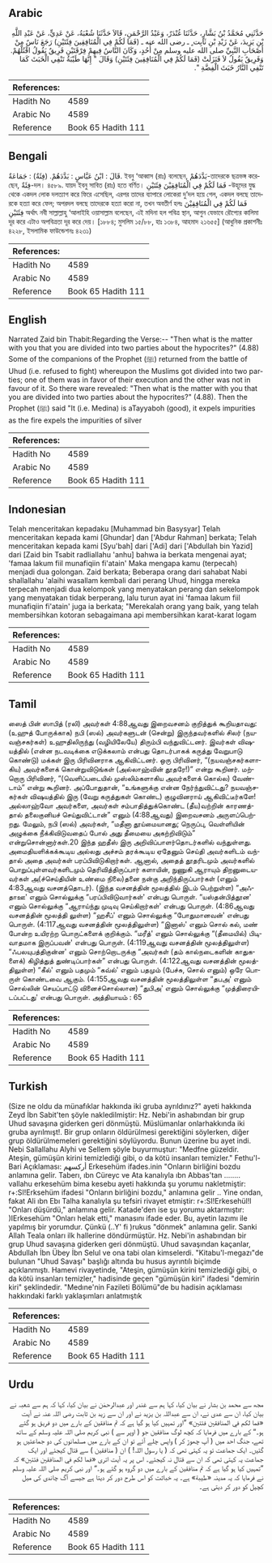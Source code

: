 ## Arabic


<div dir="rtl" lang="ar" style={{fontSize:'larger',backgroundColor:'#f8f9fa',padding:20}}>
حَدَّثَنِي مُحَمَّدُ بْنُ بَشَّارٍ، حَدَّثَنَا غُنْدَرٌ، وَعَبْدُ الرَّحْمَنِ، قَالاَ حَدَّثَنَا شُعْبَةُ، عَنْ عَدِيٍّ، عَنْ عَبْدِ اللَّهِ بْنِ يَزِيدَ، عَنْ زَيْدِ بْنِ ثَابِت ٍ ـ رضى الله عنه ـ ‏(‏فَمَا لَكُمْ فِي الْمُنَافِقِينَ فِئَتَيْنِ‏)‏ رَجَعَ نَاسٌ مِنْ أَصْحَابِ النَّبِيِّ صلى الله عليه وسلم مِنْ أُحُدٍ، وَكَانَ النَّاسُ فِيهِمْ فِرْقَتَيْنِ فَرِيقٌ يَقُولُ اقْتُلْهُمْ‏.‏ وَفَرِيقٌ يَقُولُ لاَ فَنَزَلَتْ ‏(‏فَمَا لَكُمْ فِي الْمُنَافِقِينَ فِئَتَيْنِ‏)‏ وَقَالَ ‏"‏ إِنَّهَا طَيْبَةُ تَنْفِي الْخَبَثَ كَمَا تَنْفِي النَّارُ خَبَثَ الْفِضَّةِ ‏"‏‏.‏
</div>
<div style={{backgroundColor:'#f8f9fa',padding:20, marginBottom: 10}}><table> <thead> <tr> <th>References:</th> <th></th> </tr> </thead> <tbody><tr><td>Hadith No</td><td>4589</td></tr><tr><td>Arabic No</td><td>4589</td></tr><tr><td>Reference</td><td>Book 65 Hadith 111</td></tr></tbody></table></div>

## Bengali


<div dir="ltr" lang="bn" style={{fontSize:'larger',backgroundColor:'#f8f9fa',padding:20}}>
قَالَ : ابْنُ عَبَّاسٍ : بَدَّدَهُمْ. (فِئَةٌ) : جَمَاعَةٌ. ইবনু ‘আব্বাস (রাঃ) বলেছেন, بَدَّدَهُمْ-তাদেরকে ছত্রভঙ্গ করেছেন, فِئَةٌ-দল। ৪৫৮৯. যায়দ ইবনু সাবিত (রাঃ) হতে বর্ণিত। فَمَا لَكُمْ فِي الْمُنَافِقِيْنَ فِئَتَيْنِ -উহূদের যুদ্ধ থেকে একদল লোক দলত্যাগ করে ফিরে এসেছিল, এরপর তাদের ব্যাপারে লোকেরা দু’দল হয়ে গেল, একদল বলছে তাদেরকে হত্যা করে ফেল; অপরদল বলছে তাদেরকে হত্যা করো না, তখন অবতীর্ণ হলঃ فَمَا لَكُمْ فِي الْمُنَافِقِيْنَ فِئَتَيْنِ অর্থাৎ নবী সাল্লাল্লাহু ‘আলাইহি ওয়াসাল্লাম বলেছেন, এই মদিনা হল পবিত্র স্থান, আগুন যেভাবে রৌপ্যের কালিমা দূর করে এটাও অপবিত্রতা দূর করে দেয়। [১৮৮৪; মুসলিম ১৫/৮৮, হাঃ ১৩৮৪, আহমাদ ২১৬৫৫] (আধুনিক প্রকাশনীঃ ৪২২৮, ইসলামিক ফাউন্ডেশনঃ ৪২৩১)
</div>
<div style={{backgroundColor:'#f8f9fa',padding:20, marginBottom: 10}}><table> <thead> <tr> <th>References:</th> <th></th> </tr> </thead> <tbody><tr><td>Hadith No</td><td>4589</td></tr><tr><td>Arabic No</td><td>4589</td></tr><tr><td>Reference</td><td>Book 65 Hadith 111</td></tr></tbody></table></div>

## English


<div dir="ltr" lang="en" style={{fontSize:'larger',backgroundColor:'#f8f9fa',padding:20}}>
Narrated Zaid bin Thabit:Regarding the Verse:-- "Then what is the matter with you that you are divided into two parties about the hypocrites?" (4.88) Some of the companions of the Prophet (ﷺ) returned from the battle of Uhud (i.e. refused to fight) whereupon the Muslims got divided into two parties; one of them was in favor of their execution and the other was not in favour of it. So there ware revealed: "Then what is the matter with you that you are divided into two parties about the hypocrites?" (4.88). Then the Prophet (ﷺ) said "It (i.e. Medina) is aTayyaboh (good), it expels impurities as the fire expels the impurities of silver
</div>
<div style={{backgroundColor:'#f8f9fa',padding:20, marginBottom: 10}}><table> <thead> <tr> <th>References:</th> <th></th> </tr> </thead> <tbody><tr><td>Hadith No</td><td>4589</td></tr><tr><td>Arabic No</td><td>4589</td></tr><tr><td>Reference</td><td>Book 65 Hadith 111</td></tr></tbody></table></div>

## Indonesian


<div dir="ltr" lang="id" style={{fontSize:'larger',backgroundColor:'#f8f9fa',padding:20}}>
Telah menceritakan kepadaku [Muhammad bin Basysyar] Telah menceritakan kepada kami [Ghundar] dan ['Abdur Rahman] berkata; Telah menceritakan kepada kami [Syu'bah] dari ['Adi] dari ['Abdullah bin Yazid] dari [Zaid bin Tsabit radliallahu 'anhu] bahwa ia berkata mengenai ayat; 'famaa lakum fiil munafiqiin fi'atain' Maka mengapa kamu (terpecah) menjadi dua golongan. Zaid berkata; Beberapa orang dari sahabat Nabi shallallahu 'alaihi wasallam kembali dari perang Uhud, hingga mereka terpecah menjadi dua kelompok yang menyatakan perang dan sekelompok yang menyatakan tidak berperang, lalu turun ayat ini 'famaa lakum fiil munafiqiin fi'atain' juga ia berkata; "Merekalah orang yang baik, yang telah membersihkan kotoran sebagaimana api membersihkan karat-karat logam
</div>
<div style={{backgroundColor:'#f8f9fa',padding:20, marginBottom: 10}}><table> <thead> <tr> <th>References:</th> <th></th> </tr> </thead> <tbody><tr><td>Hadith No</td><td>4589</td></tr><tr><td>Arabic No</td><td>4589</td></tr><tr><td>Reference</td><td>Book 65 Hadith 111</td></tr></tbody></table></div>

## Tamil


<div dir="ltr" lang="ta" style={{fontSize:'larger',backgroundColor:'#f8f9fa',padding:20}}>
ஸைத் பின் ஸாபித் (ரலி) அவர்கள் 4:88ஆவது இறைவசனம் குறித்துக் கூறியதாவது: (உஹுத் போருக்காக) நபி (ஸல்) அவர்களுடன் (சென்று) இருந்தவர்களில் சிலர் (நயவஞ்சகர்கள்) உஹுதிலிருந்து (வழியிலேயே) திரும்பி வந்துவிட்டனர். இவர்கள் விஷயத்தில் (என்ன நடவடிக்கை எடுக்கலாம் என்பது தொடர்பாகக் கருத்து வேறுபாடு கொண்டு) மக்கள் இரு பிரிவினராக ஆகிவிட்டனர். ஒரு பிரிவினர், “(நயவஞ்சகர்களாகிய) அவர்களைக் கொன்றுவிடுங்கள் (அல்லாஹ்வின் தூதரே!)” என்று கூறினர். மற்றொரு பிரிவினர், “(வெளிப்படையில் முஸ்லிம்களாகிய அவர்களைக் கொல்ல) வேண்டாம்” என்று கூறினர். அப்போதுதான், “உங்களுக்கு என்ன நேர்ந்துவிட்டது? நயவஞ்சகர்கள் விஷயத்தில் இரு (வேறு கருத்துகள் கொண்ட) குழுவினராய் ஆகிவிட்டீர்களே! அல்லாஹ்வோ அவர்களை, அவர்கள் சம்பாதித்துக்கொண்ட (தீய)வற்றின் காரணத்தால் தலைகுனியச் செய்துவிட்டான்” எனும் (4:88ஆவது) இறைவசனம் அருளப்பெற்றது. மேலும், நபி (ஸல்) அவர்கள், “மதீனா தூய்மையானது; நெருப்பு, வெள்ளியின் அழுக்கை நீக்கிவிடுவதைப் போல் அது தீமையை அகற்றிவிடும்” என்றுசொன்னார்கள்.20 இந்த ஹதீஸ் இரு அறிவிப்பாளர்தொடர்களில் வந்துள்ளது. அமைதியளிக்கக்கூடிய அல்லது அச்சம் தரக்கூடிய ஏதேனும் செய்தி அவர்களிடம் வந்தால் அதை அவர்கள் பரப்பிவிடுகிறார்கள். ஆனால், அதைத் தூதரிடமும் அவர்களில் பொறுப்புள்ளவர்களிடமும் தெரிவித்திருப்பார் களாயின், நுணுகி ஆராயும் திறனுடையவர்கள் அ(ச்செய்தியின் உண்மை நிலை)தனை நன்கு அறிந்திருப்பார்கள் (எனும் 4:83ஆவது வசனத்தொடர்). (இந்த வசனத்தின் மூலத்தில் இடம் பெற்றுள்ள) “அஃதாஊ' எனும் சொல்லுக்கு “பரப்பிவிடுவார்கள்' என்பது பொருள். “யஸ்தன்பித்தூன' எனும் சொல்லுக்கு “ஆராய்ந்து முடிவு செய்கிறார்கள்' என்பது பொருள். (4:86ஆவது வசனத்தின் மூலத்தி லுள்ள) “ஹசீப்' எனும் சொல்லுக்கு “போதுமானவன்' என்பது பொருள். (4:117ஆவது வசனத்தின் மூலத்திலுள்ள) “இனாஸ்' எனும் சொல் கல், மண் போன்ற உயிரற்ற பொருட்களைக் குறிக்கும். “மரீத்' எனும் சொல்லுக்கு “(தீமையில்) பிடிவாதமாக இருப்பவன்' என்பது பொருள். (4:119ஆவது வசனத்தின் மூலத்திலுள்ள) “ஃபலயுபத்திகுன்ன' எனும் சொற்றொடருக்கு “அவர்கள் (தம் கால்நடைகளின் காதுகளைக்) கிழித்துத் துண்டிப்பார்கள்” என்பது பொருள். (4:122ஆவது வசனத்தின் மூலத்திலுள்ள) “கீல்' எனும் பதமும் “கவ்ல்' எனும் பதமும் (பேச்சு, சொல் எனும்) ஒரே பொருள் கொண்டவை ஆகும். (4:155ஆவது வசனத்தின் மூலத்திலுள்ள “தபஅ' எனும் சொல்லின் செயப்பாட்டு வினைச்சொல்லான) “துபிஅ' எனும் சொல்லுக்கு “முத்திரையிடப்பட்டது' என்பது பொருள். அத்தியாயம் : 65
</div>
<div style={{backgroundColor:'#f8f9fa',padding:20, marginBottom: 10}}><table> <thead> <tr> <th>References:</th> <th></th> </tr> </thead> <tbody><tr><td>Hadith No</td><td>4589</td></tr><tr><td>Arabic No</td><td>4589</td></tr><tr><td>Reference</td><td>Book 65 Hadith 111</td></tr></tbody></table></div>

## Turkish


<div dir="ltr" lang="tr" style={{fontSize:'larger',backgroundColor:'#f8f9fa',padding:20}}>
(Size ne oldu da münafıklar hakkında iki gruba ayrıldınız?" ayeti hakkında Zeyd İbn Sabit'ten şöyle nakledilmiştir: Hz. Nebi'in ashabından bir grup Uhud savaşına giderken geri dönmüştü. Müslümanlar onlarhakkında iki gruba ayrılmışt!. Bir grup onların öldürülmesi gerektiğini söylerken, diğer grup öldürülmemeleri gerektiğini söylüyordu. Bunun üzerine bu ayet indi. Nebi Sallallahu Alyhi ve Sellem şöyle buyurmuştur: "Medfne güzeldir. Ateşin, gümüşün kirini temizlediği gibi, o da kötü insanları temizler." Fethu'l-Bari Açıklaması: أركسهم Erkesehüm ifades.inin "Onların birliğini bozdu anlamına gelir. Taberı, ıbn Cüreyc ve Ata kanalıyla ıbn Abbas'tan ........ vallahu erkesehüm bima kesebu ayeti hakkında şu yorumu nakletmiştir: r+:SI!Erksehüm ifadesi "Onların birliğini bozdu," anlamına gelir .. Yine ondan, fakat Ali ıbn Ebı Talha kanalıyla şu tefsiri rivayet etmiştir: r+:SI!Erkesehül!l "Onları düşürdü," anlamına gelir. Katade'den ise şu yorumu aktarmıştır: )IErkesehüm "Onları helak etti," manasını ifade eder. Bu, ayetin lazımı ile yapılmış bir yorumdur. Çünkü (..Y' fi )rukus "dönmek" anlamına gelir. Sanki Allah Teala onları ilk hallerine döndürmüştür. Hz. Nebi'in ashabından bir grup Uhud savaşına giderken geri dönmüştü. Uhud savaşından kaçanlar, Abdullah İbn Übey İbn Selul ve ona tabi olan kimselerdi. "Kitabu'l-megazı"de bulunan "Uhud Savaşı" başlığı altında bu husus ayrıntılı biçimde açıklanmıştı. Hamevi rivayetinde, "Ateşin, gümüşün kirini temizlediği gibi, o da kötü insanları temizler," hadisinde geçen "gümüşün kiri" ifadesi "demirin kiri" şeklindedir. "Medıne'nin Fazileti Bölümü"de bu hadisin açıklaması hakkındaki farklı yaklaşımları anlatmıştık
</div>
<div style={{backgroundColor:'#f8f9fa',padding:20, marginBottom: 10}}><table> <thead> <tr> <th>References:</th> <th></th> </tr> </thead> <tbody><tr><td>Hadith No</td><td>4589</td></tr><tr><td>Arabic No</td><td>4589</td></tr><tr><td>Reference</td><td>Book 65 Hadith 111</td></tr></tbody></table></div>

## Urdu


<div dir="rtl" lang="ur" style={{fontSize:'larger',backgroundColor:'#f8f9fa',padding:20}}>
مجھ سے محمد بن بشار نے بیان کیا، کہا ہم سے غندر اور عبدالرحمٰن نے بیان کیا، کہا کہ ہم سے شعبہ نے بیان کیا، ان سے عدی نے، ان سے عبداللہ بن یزید نے اور ان سے زید بن ثابت رضی اللہ عنہ نے آیت «فما لكم في المنافقين فئتين‏» ”اور تمہیں کیا ہو گیا ہے کہ تم منافقین کے بارے میں دو فریق ہو گئے ہو۔“ کے بارے میں فرمایا کہ کچھ لوگ منافقین جو ( اوپر سے ) نبی کریم صلی اللہ علیہ وسلم کے ساتھ تھے، جنگ احد میں ( آپ چھوڑ کر ) واپس چلے آئے تو ان کے بارے میں مسلمانوں کی دو جماعتیں ہو گئیں۔ ایک جماعت تو یہ کہتی تھی کہ ( یا رسول اللہ! ) ان ( منافقین ) سے قتال کیجئے اور ایک جماعت یہ کہتی تھی کہ ان سے قتال نہ کیجئے۔ اس پر یہ آیت اتری «فما لكم في المنافقين فئتين‏» کہ ”تمہیں کیا ہو گیا ہے کہ تم منافقین کے بارے میں دو گروہ ہو گئے ہو۔“ اور نبی کریم صلی اللہ علیہ وسلم نے فرمایا کہ یہ مدینہ «طيبة» ہے۔ یہ خباثت کو اس طرح دور کر دیتا ہے جیسے آگ چاندی کی میل کچیل کو دور کر دیتی ہے۔
</div>
<div style={{backgroundColor:'#f8f9fa',padding:20, marginBottom: 10}}><table> <thead> <tr> <th>References:</th> <th></th> </tr> </thead> <tbody><tr><td>Hadith No</td><td>4589</td></tr><tr><td>Arabic No</td><td>4589</td></tr><tr><td>Reference</td><td>Book 65 Hadith 111</td></tr></tbody></table></div>